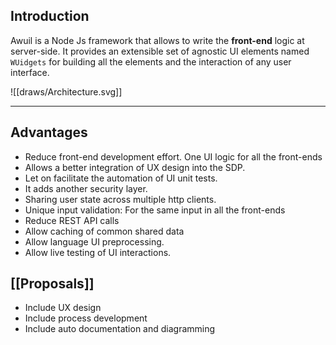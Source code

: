## Introduction
Awuil is a Node Js framework that allows to write the **front-end** logic at server-side. It provides an extensible set of agnostic UI elements named `WUidgets` for building all the elements and the interaction of any user interface.

![[draws/Architecture.svg]]
___
## Advantages
- Reduce front-end development effort. One UI logic for all the front-ends
- Allows a better integration of UX design into the SDP.
- Let on facilitate the automation of UI unit tests.
- It adds another security layer.
- Sharing user state across multiple http clients.
- Unique input validation: For the same input in all the front-ends
- Reduce REST API calls
- Allow caching of common shared data
- Allow language UI preprocessing.
- Allow live testing of UI interactions.

## [[Proposals]]
- Include UX design
- Include process development
- Include auto documentation and diagramming
